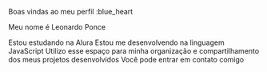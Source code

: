 Boas vindas ao meu perfil :blue_heart

Meu nome é Leonardo Ponce 

Estou estudando na Alura
Estou me desenvolvendo na linguagem JavaScript
Utilizo esse espaço para minha organização e compartilhamento dos meus projetos desenvolvidos
Você pode entrar em contato comigo
